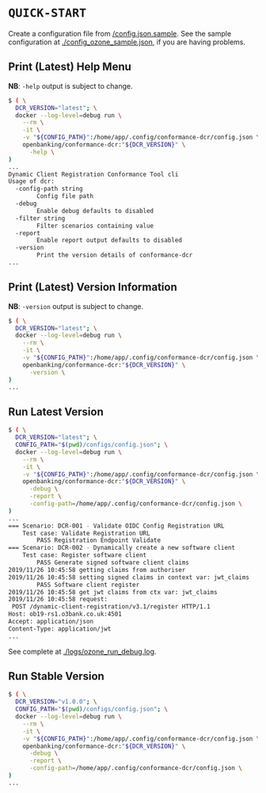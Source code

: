 # `QUICK-START`

Create a configuration file from [/config.json.sample](/config.json.sample). See the sample configuration at [./config_ozone_sample.json](./config_ozone_sample.json), if you are having problems.

## Print (Latest) Help Menu

**NB**: `-help` output is subject to change.

```sh
$ ( \
  DCR_VERSION="latest"; \
  docker --log-level=debug run \
    --rm \
    -it \
    -v "${CONFIG_PATH}":/home/app/.config/conformance-dcr/config.json \
    openbanking/conformance-dcr:"${DCR_VERSION}" \
      -help \
)
...
Dynamic Client Registration Conformance Tool cli
Usage of dcr:
  -config-path string
    	Config file path
  -debug
    	Enable debug defaults to disabled
  -filter string
    	Filter scenarios containing value
  -report
    	Enable report output defaults to disabled
  -version
    	Print the version details of conformance-dcr
...
```

## Print (Latest) Version Information

**NB**: `-version` output is subject to change.

```sh
$ ( \
  DCR_VERSION="latest"; \
  docker --log-level=debug run \
    --rm \
    -it \
    -v "${CONFIG_PATH}":/home/app/.config/conformance-dcr/config.json \
    openbanking/conformance-dcr:"${DCR_VERSION}" \
      -version \
)
...
```

## Run Latest Version

```sh
$ ( \
  DCR_VERSION="latest"; \
  CONFIG_PATH="$(pwd)/configs/config.json"; \
  docker --log-level=debug run \
    --rm \
    -it \
    -v "${CONFIG_PATH}":/home/app/.config/conformance-dcr/config.json \
    openbanking/conformance-dcr:"${DCR_VERSION}" \
      -debug \
      -report \
      -config-path=/home/app/.config/conformance-dcr/config.json \
)
...
=== Scenario: DCR-001 - Validate OIDC Config Registration URL
	Test case: Validate Registration URL
		PASS Registration Endpoint Validate
=== Scenario: DCR-002 - Dynamically create a new software client
	Test case: Register software client
		PASS Generate signed software client claims
2019/11/26 10:45:58 getting claims from authoriser
2019/11/26 10:45:58 setting signed claims in context var: jwt_claims
		PASS Software client register
2019/11/26 10:45:58 get jwt claims from ctx var: jwt_claims
2019/11/26 10:45:58 request:
 POST /dynamic-client-registration/v3.1/register HTTP/1.1
Host: ob19-rs1.o3bank.co.uk:4501
Accept: application/json
Content-Type: application/jwt
...
```

See complete at [./logs/ozone_run_debug.log](./logs/ozone_run_debug.log).

## Run Stable Version

```sh
$ ( \
  DCR_VERSION="v1.0.0"; \
  CONFIG_PATH="$(pwd)/configs/config.json"; \
  docker --log-level=debug run \
    --rm \
    -it \
    -v "${CONFIG_PATH}":/home/app/.config/conformance-dcr/config.json \
    openbanking/conformance-dcr:"${DCR_VERSION}" \
      -debug \
      -report \
      -config-path=/home/app/.config/conformance-dcr/config.json \
)
...
```
